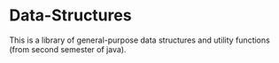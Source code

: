 # Data-Structures
This is a library of general-purpose data structures and utility functions (from second semester of java).
